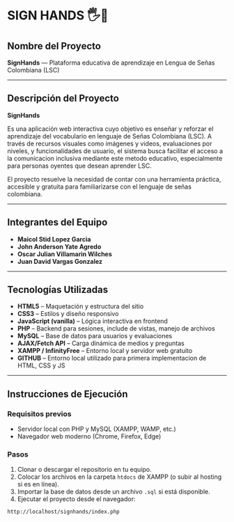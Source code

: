 # SIGN HANDS 🖐📘

## Nombre del Proyecto
**SignHands** — Plataforma educativa de aprendizaje en Lengua de Señas Colombiana (LSC)

---

## Descripción del Proyecto

**SignHands** 

Es una aplicación web interactiva cuyo objetivo es enseñar y reforzar el aprendizaje del vocabulario en lenguaje de Señas Colombiana (LSC). A través de recursos visuales como imágenes y videos, evaluaciones por niveles, y funcionalidades de usuario, el sistema busca facilitar el acceso a la comunicacion inclusiva mediante este metodo educativo, especialmente para personas oyentes que desean aprender LSC.

El proyecto resuelve la necesidad de contar con una herramienta práctica, accesible y gratuita para familiarizarse con el lenguaje de señas colombiana.

---

## Integrantes del Equipo

- **Maicol Stid Lopez Garcia**
- **John Anderson Yate Agredo**
- **Oscar Julian Villamarin Wilches**
- **Juan David Vargas Gonzalez**

---

## Tecnologías Utilizadas

- **HTML5** – Maquetación y estructura del sitio
- **CSS3** – Estilos y diseño responsivo
- **JavaScript (vanilla)** – Lógica interactiva en frontend
- **PHP** – Backend para sesiones, include de vistas, manejo de archivos
- **MySQL** – Base de datos para usuarios y evaluaciones
- **AJAX/Fetch API** – Carga dinámica de medios y preguntas
- **XAMPP / InfinityFree** – Entorno local y servidor web gratuito
- **GITHUB** – Entorno local utilizado para primera implementacion de HTML, CSS y JS

---

## Instrucciones de Ejecución

### Requisitos previos
- Servidor local con PHP y MySQL (XAMPP, WAMP, etc.)
- Navegador web moderno (Chrome, Firefox, Edge)

### Pasos

1. Clonar o descargar el repositorio en tu equipo.
2. Colocar los archivos en la carpeta `htdocs` de XAMPP (o subir al hosting si es en línea).
3. Importar la base de datos desde un archivo `.sql` si está disponible.
4. Ejecutar el proyecto desde el navegador:

```bash
http://localhost/signhands/index.php
